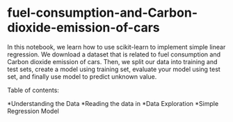# fuel-consumption-and-Carbon-dioxide-emission-of-cars
In this notebook, we learn how to use scikit-learn to implement simple linear regression. We download a dataset that is related to fuel consumption and Carbon dioxide emission of cars. Then, we split our data into training and test sets, create a model using training set, evaluate your model using test set, and finally use model to predict unknown value.

Table of contents:

*Understanding the Data
*Reading the data in
*Data Exploration
*Simple Regression Model
